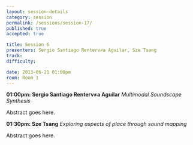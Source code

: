```yaml
---
layout: session-details
category: session
permalink: /sessions/session-17/
published: true
accepted: true

title: Session 6
presenters: Sergio Santiago Renterv≠a Aguilar, Sze Tsang
track:
difficulty:

date: 2013-06-21 01:00pm
room: Room 1
---
```


**01:00pm: Sergio Santiago Renterv≠a Aguilar**
_Multimodal Soundscape Synthesis_

Abstract goes here.

**01:30pm: Sze Tsang**
_Exploring aspects of place through sound mapping_

Abstract goes here.
